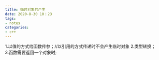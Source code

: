 ```yaml
---
title: 临时对象的产生
date: 2020-8-30 10：23
tags:
- notes
categories:
- c++
---
```

  1.以值的方式给函数传参；//以引用的方式传递时不会产生临时对象
  2.类型转换；
  3.函数需要返回一个对象时;
